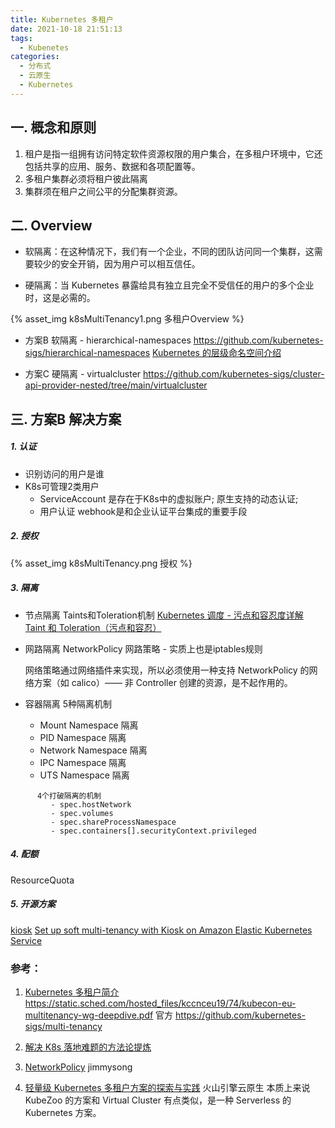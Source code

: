 ```yaml
---
title: Kubernetes 多租户 
date: 2021-10-18 21:51:13
tags:
  - Kubenetes
categories:
  - 分布式 
  - 云原生
  - Kubernetes
---
```


<p></p>
<!-- more -->


## 一. 概念和原则
1. 租户是指一组拥有访问特定软件资源权限的用户集合，在多租户环境中，它还包括共享的应用、服务、数据和各项配置等。
2. 多租户集群必须将租户彼此隔离
3. 集群须在租户之间公平的分配集群资源。


## 二. Overview

+ 软隔离：在这种情况下，我们有一个企业，不同的团队访问同一个集群，这需要较少的安全开销，因为用户可以相互信任。

+ 硬隔离：当 Kubernetes 暴露给具有独立且完全不受信任的用户的多个企业时，这是必需的。

{% asset_img  k8sMultiTenancy1.png  多租户Overview %}


+ 方案B  软隔离 - hierarchical-namespaces
https://github.com/kubernetes-sigs/hierarchical-namespaces
[Kubernetes 的层级命名空间介绍](https://icloudnative.io/posts/introducing-hierarchical-namespaces/)

+ 方案C  硬隔离 - virtualcluster
https://github.com/kubernetes-sigs/cluster-api-provider-nested/tree/main/virtualcluster 

   
## 三. 方案B 解决方案

##### 1. 认证
   + 识别访问的用户是谁
   + K8s可管理2类用户   
     - ServiceAccount
        是存在于K8s中的虚拟账户; 
        原生支持的动态认证;
     - 用户认证
        webhook是和企业认证平台集成的重要手段


##### 2. 授权

{% asset_img  k8sMultiTenancy.png  授权 %}


##### 3. 隔离

   + 节点隔离 
     Taints和Toleration机制
     [Kubernetes 调度 - 污点和容忍度详解](https://mp.weixin.qq.com/s/rza4euQCLuMLTI5fHdj67Q)
     [Taint 和 Toleration（污点和容忍）](https://jimmysong.io/kubernetes-handbook/concepts/taint-and-toleration.html)
     
   + 网路隔离
     NetworkPolicy 网路策略 - 实质上也是iptables规则

     网络策略通过网络插件来实现，所以必须使用一种支持 NetworkPolicy 的网络方案（如 calico）—— 非 Controller 创建的资源，是不起作用的。

   + 容器隔离
       5种隔离机制
       - Mount Namespace 隔离
       - PID Namespace 隔离
       - Network Namespace 隔离
       - IPC Namespace 隔离
       - UTS Namespace 隔离
```
      4个打破隔离的机制 
         - spec.hostNetwork
         - spec.volumes
         - spec.shareProcessNamespace
         - spec.containers[].securityContext.privileged
```
     
##### 4. 配额
   ResourceQuota  

##### 5. 开源方案
[kiosk](https://github.com/loft-sh/kiosk)
[Set up soft multi-tenancy with Kiosk on Amazon Elastic Kubernetes Service](https://aws.amazon.com/de/blogs/containers/set-up-soft-multi-tenancy-with-kiosk-on-amazon-elastic-kubernetes-service/)

### 参考：
1. [Kubernetes 多租户简介](https://mp.weixin.qq.com/s/YBxsZ5a_K6AWnOISTtiX3g)
    https://static.sched.com/hosted_files/kccnceu19/74/kubecon-eu-multitenancy-wg-deepdive.pdf
    官方 https://github.com/kubernetes-sigs/multi-tenancy

2. [解决 K8s 落地难题的方法论提炼](https://mp.weixin.qq.com/s/PobybjwmzOdbLcx53onJZQ)

3. [NetworkPolicy](https://jimmysong.io/kubernetes-handbook/concepts/network-policy.html) jimmysong

4. [轻量级 Kubernetes 多租户方案的探索与实践](https://mp.weixin.qq.com/s/Y-dUtp1yqRxpd40YwjyE0Q) 火山引擎云原生
   本质上来说 KubeZoo 的方案和 Virtual Cluster 有点类似，是一种 Serverless 的 Kubernetes 方案。





